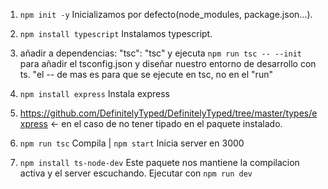 1. `npm init -y` Inicializamos por defecto(node_modules, package.json...).

1. `npm install typescript` Instalamos typescript.

1. añadir a dependencias: "tsc": "tsc" y ejecuta `npm run tsc -- --init` para añadir el tsconfig.json y diseñar nuestro entorno de desarrollo con ts. "el -- de mas es para que se ejecute en tsc, no en el "run"

1. `npm install express` Instala express

1. https://github.com/DefinitelyTyped/DefinitelyTyped/tree/master/types/express <- en el caso de no tener tipado en el paquete instalado.

1. `npm run tsc` Compila | `npm start` Inicia server en 3000

1. `npm install ts-node-dev` Este paquete nos mantiene la compilacion activa y el server escuchando. Ejecutar con `npm run dev`